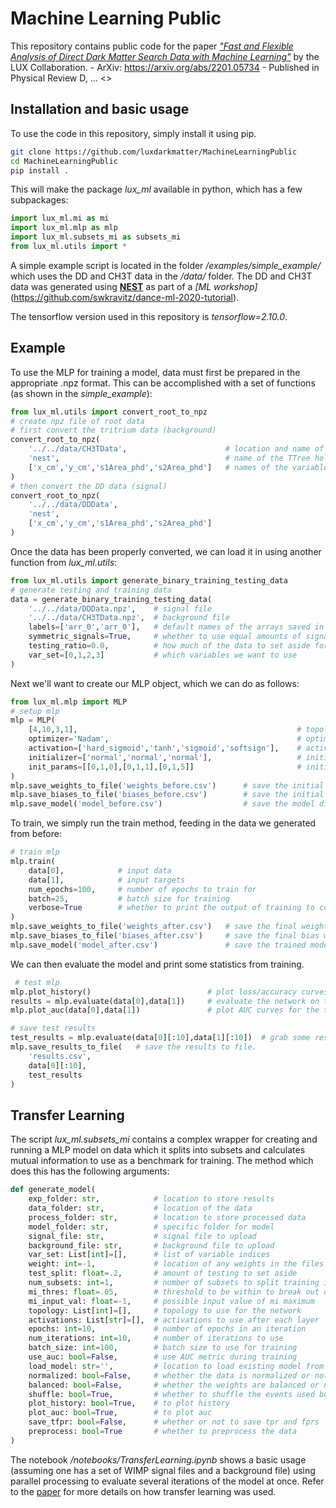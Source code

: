 # Machine Learning Public

This repository contains public code for the paper *["Fast and Flexible Analysis of Direct Dark Matter Search Data with Machine Learning"](https://arxiv.org/abs/2201.05734)* by the LUX Collaboration.
    - ArXiv: <https://arxiv.org/abs/2201.05734>
    - Published in Physical Review D, ... <>

## Installation and basic usage

To use the code in this repository, simply install it using pip.
```bash
git clone https://github.com/luxdarkmatter/MachineLearningPublic
cd MachineLearningPublic
pip install .
```

This will make the package *lux_ml* available in python, which has a few subpackages:
```python
import lux_ml.mi as mi
import lux_ml.mlp as mlp
import lux_ml.subsets_mi as subsets_mi
from lux_ml.utils import *
```

A simple example script is located in the folder */examples/simple_example/* which uses the DD and CH3T data in the */data/* folder.  The DD and CH3T data was generated using **[NEST](https://nest.physics.ucdavis.edu/)** as part of a *[ML workshop]*(https://github.com/swkravitz/dance-ml-2020-tutorial).

The tensorflow version used in this repository is *tensorflow=2.10.0*.

## Example

To use the MLP for training a model, data must first be prepared in the appropriate .npz format.  This can be accomplished with a set of functions (as shown in the *simple_example*):
```python
from lux_ml.utils import convert_root_to_npz
# create npz file of root data
# first convert the tritrium data (background)
convert_root_to_npz(
    '../../data/CH3TData',                      # location and name of the file (no .root extension)
    'nest',                                     # name of the TTree holding the data
    ['x_cm','y_cm','s1Area_phd','s2Area_phd']   # names of the variables we want to extract from the data
)
# then convert the DD data (signal)
convert_root_to_npz(
    '../../data/DDData',
    'nest',
    ['x_cm','y_cm','s1Area_phd','s2Area_phd']
)
```
Once the data has been properly converted, we can load it in using another function from *lux_ml.utils*:
```python
from lux_ml.utils import generate_binary_training_testing_data
# generate testing and training data
data = generate_binary_training_testing_data(
    '../../data/DDData.npz',    # signal file
    '../../data/CH3TData.npz',  # background file
    labels=['arr_0','arr_0'],   # default names of the arrays saved in .npz format
    symmetric_signals=True,     # whether to use equal amounts of signal/background
    testing_ratio=0.0,          # how much of the data to set aside for testing
    var_set=[0,1,2,3]           # which variables we want to use
)
```

Next we'll want to create our MLP object, which we can do as follows:
```python
from lux_ml.mlp import MLP
# setup mlp
mlp = MLP(
    [4,10,3,1],                                                 # topology of the network
    optimizer='Nadam',                                          # optimizer to use
    activation=['hard_sigmoid','tanh','sigmoid','softsign'],    # activation functions for each layer
    initializer=['normal','normal','normal'],                   # initializer for weights in each layer
    init_params=[[0,1,0],[0,1,1],[0,1,5]]                       # initialization parameters for the weights
)
mlp.save_weights_to_file('weights_before.csv')      # save the initial weights values
mlp.save_biases_to_file('biases_before.csv')        # save the initial bias weight values
mlp.save_model('model_before.csv')                  # save the model dictionary before training
```

To train, we simply run the train method, feeding in the data we generated from before:
```python
# train mlp
mlp.train(
    data[0],            # input data
    data[1],            # input targets
    num_epochs=100,     # number of epochs to train for
    batch=25,           # batch size for training
    verbose=True        # whether to print the output of training to console
)
mlp.save_weights_to_file('weights_after.csv')   # save the final weight values
mlp.save_biases_to_file('biases_after.csv')     # save the final bias weight values
mlp.save_model('model_after.csv')               # save the trained model dictionary
```

We can then evaluate the model and print some statistics from training.
```python
 # test mlp
mlp.plot_history()                          # plot loss/accuracy curves
results = mlp.evaluate(data[0],data[1])     # evaluate the network on the original input data
mlp.plot_auc(data[0],data[1])               # plot AUC curves for the trained model

# save test results
test_results = mlp.evaluate(data[0][:10],data[1][:10])  # grab some results
mlp.save_results_to_file(   # save the results to file.
    'results.csv',
    data[0][:10],
    test_results
)
```

## Transfer Learning

The script *lux_ml.subsets_mi* contains a complex wrapper for creating and running a MLP model on data which it splits into subsets and calculates mutual information to use as a benchmark for training.  The method which does this has the following arguments:
```python
def generate_model(
    exp_folder: str,            # location to store results
    data_folder: str,           # location of the data
    process_folder: str,        # location to store processed data
    model_folder: str,          # specific folder for model
    signal_file: str,           # signal file to upload
    background_file: str,       # background file to upload
    var_set: List[int]=[],      # list of variable indices
    weight: int=-1,             # location of any weights in the files
    test_split: float=.2,       # amount of testing to set aside
    num_subsets: int=1,         # number of subsets to split training into
    mi_thres: float=.05,        # threshold to be within to break out of training
    mi_input_val: float=-1,     # possible input value of mi maximum
    topology: List[int]=[],     # topology to use for the network
    activations: List[str]=[],  # activations to use after each layer
    epochs: int=10,             # number of epochs in an iteration
    num_iterations: int=10,     # number of iterations to use
    batch_size: int=100,        # batch size to use for training
    use_auc: bool=False,        # use AUC metric during training
    load_model: str='',         # location to load existing model from
    normalized: bool=False,     # whether the data is normalized or not
    balanced: bool=False,       # whether the weights are balanced or not
    shuffle: bool=True,         # whether to shuffle the events used before training
    plot_history: bool=True,    # to plot history
    plot_auc: bool=True,        # to plot auc
    save_tfpr: bool=False,      # whether or not to save tpr and fprs
    preprocess: bool=True       # whether to preprocess the data
)
```

The notebook */notebooks/TransferLearning.ipynb* shows a basic usage (assuming one has a set of WIMP signal files and a background file) using parallel processing to evaluate several iterations of the model at once.  Refer to the [paper](https://arxiv.org/abs/2201.05734) for more details on how transfer learning was used.